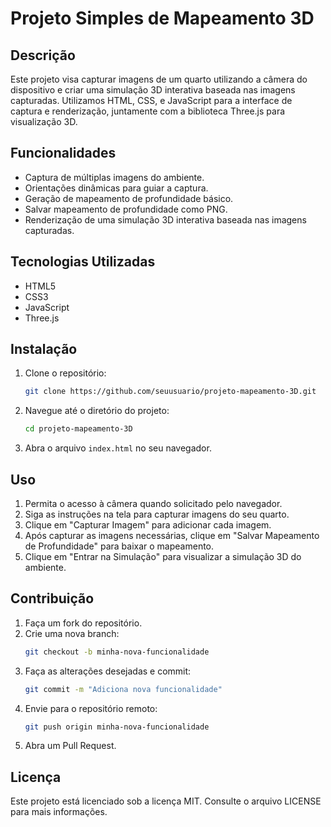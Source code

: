 # Projeto Simples de Mapeamento 3D

## Descrição
Este projeto visa capturar imagens de um quarto utilizando a câmera do dispositivo e criar uma simulação 3D interativa baseada nas imagens capturadas. Utilizamos HTML, CSS, e JavaScript para a interface de captura e renderização, juntamente com a biblioteca Three.js para visualização 3D.

## Funcionalidades
- Captura de múltiplas imagens do ambiente.
- Orientações dinâmicas para guiar a captura.
- Geração de mapeamento de profundidade básico.
- Salvar mapeamento de profundidade como PNG.
- Renderização de uma simulação 3D interativa baseada nas imagens capturadas.

## Tecnologias Utilizadas
- HTML5
- CSS3
- JavaScript
- Three.js

## Instalação
1. Clone o repositório:
    ```bash
    git clone https://github.com/seuusuario/projeto-mapeamento-3D.git
    ```
2. Navegue até o diretório do projeto:
    ```bash
    cd projeto-mapeamento-3D
    ```
3. Abra o arquivo `index.html` no seu navegador.

## Uso
1. Permita o acesso à câmera quando solicitado pelo navegador.
2. Siga as instruções na tela para capturar imagens do seu quarto.
3. Clique em "Capturar Imagem" para adicionar cada imagem.
4. Após capturar as imagens necessárias, clique em "Salvar Mapeamento de Profundidade" para baixar o mapeamento.
5. Clique em "Entrar na Simulação" para visualizar a simulação 3D do ambiente.

## Contribuição
1. Faça um fork do repositório.
2. Crie uma nova branch:
    ```bash
    git checkout -b minha-nova-funcionalidade
    ```
3. Faça as alterações desejadas e commit:
    ```bash
    git commit -m "Adiciona nova funcionalidade"
    ```
4. Envie para o repositório remoto:
    ```bash
    git push origin minha-nova-funcionalidade
    ```
5. Abra um Pull Request.

## Licença
Este projeto está licenciado sob a licença MIT. Consulte o arquivo LICENSE para mais informações.
